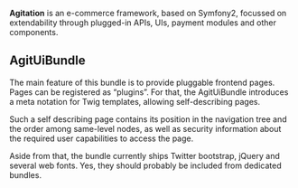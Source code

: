 **Agitation** is an e-commerce framework, based on Symfony2, focussed on
extendability through plugged-in APIs, UIs, payment modules and other
components.

## AgitUiBundle

The main feature of this bundle is to provide pluggable frontend pages. Pages
can be registered as “plugins”. For that, the AgitUiBundle introduces a meta
notation for Twig templates, allowing self-describing pages.

Such a self describing page contains its position in the navigation tree and the
order among same-level nodes, as well as security information about the required
user capabilities to access the page.

Aside from that, the bundle currently ships Twitter bootstrap, jQuery and several
web fonts. Yes, they should probably be included from dedicated bundles.
